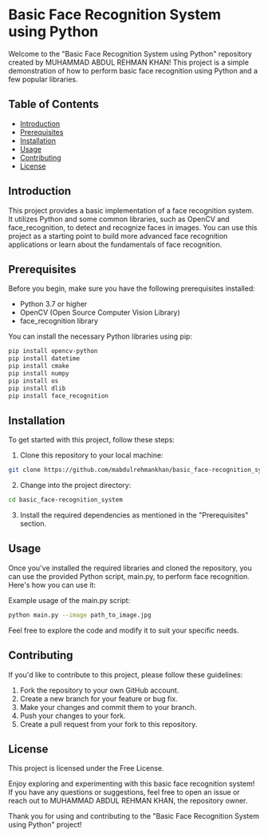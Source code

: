 # Basic Face Recognition System using Python

Welcome to the "Basic Face Recognition System using Python" repository created by MUHAMMAD ABDUL REHMAN KHAN! This project is a simple demonstration of how to perform basic face recognition using Python and a few popular libraries.

## Table of Contents
- [Introduction](#introduction)
- [Prerequisites](#prerequisites)
- [Installation](#installation)
- [Usage](#usage)
- [Contributing](#contributing)
- [License](#license)

## Introduction

This project provides a basic implementation of a face recognition system. It utilizes Python and some common libraries, such as OpenCV and face_recognition, to detect and recognize faces in images. You can use this project as a starting point to build more advanced face recognition applications or learn about the fundamentals of face recognition.

## Prerequisites

Before you begin, make sure you have the following prerequisites installed:

- Python 3.7 or higher
- OpenCV (Open Source Computer Vision Library)
- face_recognition library

You can install the necessary Python libraries using pip:

```bash
pip install opencv-python
pip install datetime
pip install cmake
pip install numpy
pip install os
pip install dlib
pip install face_recognition
```

## Installation

To get started with this project, follow these steps:

1. Clone this repository to your local machine:

```bash
git clone https://github.com/mabdulrehmankhan/basic_face-recognition_system.git
```

2. Change into the project directory:

```bash
cd basic_face-recognition_system
```

3. Install the required dependencies as mentioned in the "Prerequisites" section.

## Usage

Once you've installed the required libraries and cloned the repository, you can use the provided Python script, main.py, to perform face recognition. Here's how you can use it:

Example usage of the main.py script:

```bash
python main.py --image path_to_image.jpg
```

Feel free to explore the code and modify it to suit your specific needs.

## Contributing

If you'd like to contribute to this project, please follow these guidelines:

1. Fork the repository to your own GitHub account.
2. Create a new branch for your feature or bug fix.
3. Make your changes and commit them to your branch.
4. Push your changes to your fork.
5. Create a pull request from your fork to this repository.

## License

This project is licensed under the Free License.

Enjoy exploring and experimenting with this basic face recognition system! If you have any questions or suggestions, feel free to open an issue or reach out to MUHAMMAD ABDUL REHMAN KHAN, the repository owner.

Thank you for using and contributing to the "Basic Face Recognition System using Python" project!
